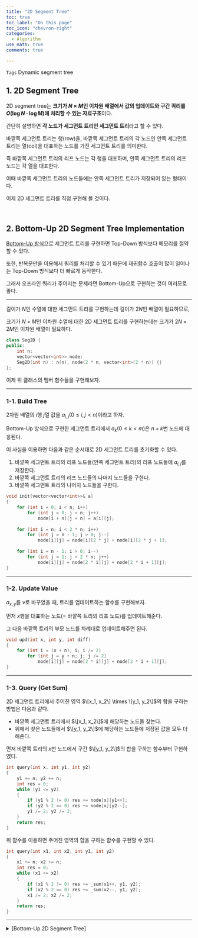 ```yaml
---
title: "2D Segment Tree"
toc: true
toc_label: "On this page"
toc_icon: "chevron-right"
categories:
  - Algorithm
use_math: true
comments: true

---
```


`Tags` Dynamic segment tree

## 1. 2D Segment Tree

2D segment tree는 **크기가 $N \times M$인 이차원 배열에서 값의 업데이트와 구간 쿼리를 $O(\log N \cdot \log M)$에 처리할 수 있는 자료구조**이다.

간단히 설명하면 **각 노드가 세그먼트 트리인 세그먼트 트리**라고 할 수 있다.

바깥쪽 세그먼트 트리는 행(row)을, 바깥쪽 세그먼트 트리의 각 노드인 안쪽 세그먼트 트리는 열(col)을 대표하는 노드를 가진 세그먼트 트리를 의미한다.

즉 바깥쪽 세그먼트 트리의 리프 노드는 각 행을 대표하며, 안쪽 세그먼트 트리의 리프 노드는 각 열을 대표한다.

이때 바깥쪽 세그먼트 트리의 노드들에는 안쪽 세그먼트 트리가 저장되어 있는 형태이다.

이제 2D 세그먼트 트리를 직접 구현해 볼 것이다.

<br/>

## 2. Bottom-Up 2D Segment Tree Implementation

[Bottom-Up 방식](https://damo1924.github.io/algorithm/BottomUpSegmentTree/)으로 세그먼트 트리를 구현하면 Top-Down 방식보다 메모리를 절약할 수 있다.

또한, 반복문만을 이용해서 쿼리를 처리할 수 있기 때문에 재귀함수 호출이 많이 일어나는 Top-Down 방식보다 더 빠르게 동작한다.

그래서 오프라인 쿼리가 주어지는 문제라면 Bottom-Up으로 구현하는 것이 여러모로 좋다.

---

길이가 $N$인 수열에 대한 세그먼트 트리를 구현하는데 길이가 $2N$인 배열이 필요하므로,

크기가 $N \times M$인 이차원 수열에 대한 2D 세그먼트 트리를 구현하는데는 크기가 $2N \times 2M$인 이차원 배열이 필요하다.

```cpp
class Seg2D {
public:
    int n;
    vector<vector<int>> node;
    Seg2D(int n) : n(n), node(2 * n, vector<int>(2 * n)) {}
};
```

이제 위 클래스의 멤버 함수들을 구현해보자.

---

### 1-1. Build Tree

2차원 배열의 $i$행 $j$열 값을 $a_{i, j}$($0 \leq i, j < n$)이라고 하자.

Bottom-Up 방식으로 구현한 세그먼트 트리에서 $a_k$($0 \leq k < m$)은 $n + k$번 노드에 대응된다.

이 사실을 이용하면 다음과 같은 순서대로 2D 세그먼트 트리를 초기화할 수 있다.

1. 바깥쪽 세그먼트 트리의 리프 노드들(안쪽 세그먼트 트리)의 리프 노드들에 $a_{i, j}$를 저장한다.
2. 바깥쪽 세그먼트 트리의 리프 노드들의 나머지 노드들을 구한다.
3. 바깥쪽 세그먼트 트리의 나머지 노드들을 구한다.

```cpp
void init(vector<vector<int>>& a)
{
    for (int i = 0; i < n; i++)
        for (int j = 0; j < n; j++)
            node[i + n][j + n] = a[i][j];
    
    for (int i = n; i < 2 * n; i++)
        for (int j = n - 1; j > 0; j--)
            node[i][j] = node[i][2 * j] + node[i][2 * j + 1];
    
    for (int i = n - 1; i > 0; i--)
        for (int j = 1; j < 2 * n; j++)
            node[i][j] = node[2 * i][j] + node[2 * i + 1][j];
}
```

---

### 1-2. Update Value

$a_{x, y}$를 $v$로 바꾸었을 때, 트리를 업데이트하는 함수를 구현해보자.

먼저 $x$행을 대표하는 노드(= 바깥쪽 트리의 리프 노드)를 업데이트해준다.

그 다음 바깥쪽 트리의 부모 노드를 차례대로 업데이트해주면 된다.

```cpp
void upd(int x, int y, int diff)
{
    for (int i = (x + n); i; i /= 2)
        for (int j = y + n; j; j /= 2)
            node[i][j] = node[2 * i][j] + node[2 * i + 1][j];
}
```

---

### 1-3. Query (Get Sum)

2D 세그먼트 트리에서 주어진 영역 $\[x_1, x_2\] \times \[y_1, y_2\]$의 합을 구하는 방법은 다음과 같다.

- 바깥쪽 세그먼트 트리에서 $\[x_1, x_2\]$에 해당하는 노드들 찾는다.
- 위에서 찾은 노드들에서 $\[y_1, y_2\]$에 해당하는 노드들에 저장된 값을 모두 더해준다.

먼저 바깥쪽 트리의 $x$번 노드에서 구간 $\[y_1, y_2\]$의 합을 구하는 함수부터 구현하였다.

```cpp
int query(int x, int y1, int y2)
{
    y1 += n; y2 += n;
    int res = 0;
    while (y1 <= y2)
    {
        if (y1 % 2 != 0) res += node[x][y1++];
        if (y2 % 2 == 0) res += node[x][y2--];
        y1 /= 2; y2 /= 2;
    }
    return res;
}
```

위 함수를 이용하면 주어진 영역의 합을 구하는 함수를 구현할 수 있다.

```cpp
int query(int x1, int x2, int y1, int y2)
{
    x1 += n; x2 += n;
    int res = 0;
    while (x1 <= x2)
    {
        if (x1 % 2 != 0) res += _sum(x1++, y1, y2);
        if (x2 % 2 == 0) res += _sum(x2--, y1, y2);
        x1 /= 2; x2 /= 2;
    }
    return res;
}
```

---

<details>
<summary> [Bottom-Up 2D Segment Tree] </summary>
<div markdown="1">

```cpp
class Seg2D {
public:
    int n;
    vector<vector<int>> node;
    Seg2D(int n) : n(n), node(2 * n, vector<int>(2 * n)) {}
    
    void init(vector<vector<int>>& a)
    {
        for (int i = 0; i < n; i++)
            for (int j = 0; j < n; j++)
                node[i + n][j + n] = a[i][j];
    
        for (int i = n; i < 2 * n; i++)
            for (int j = n - 1; j > 0; j--)
                node[i][j] = node[i][2 * j] + node[i][2 * j + 1];
    
        for (int i = n - 1; i > 0; i--)
            for (int j = 1; j < 2 * n; j++)
                node[i][j] = node[2 * i][j] + node[2 * i + 1][j];
    }
    
    void upd(int x, int y, int diff)
    {
        for (int i = (x + n); i; i /= 2)
            for (int j = y + n; j; j /= 2)
                node[i][j] += diff;
    }
    
    int query(int x, int y1, int y2)
    {
        y1 += n; y2 += n;
        int res = 0;
        while (y1 <= y2)
        {
            if (y1 % 2 != 0) res += node[x][y1++];
            if (y2 % 2 == 0) res += node[x][y2--];
            y1 /= 2; y2 /= 2;
        }
        return res;
    }
    
    int query(int x1, int x2, int y1, int y2)
    {
        x1 += n; x2 += n;
        int res = 0;
        while (x1 <= x2)
        {
            if (x1 % 2 != 0) res += query(x1++, y1, y2);
            if (x2 % 2 == 0) res += query(x2--, y1, y2);
            x1 /= 2; x2 /= 2;
        }
        return res;
    }
};
```

---

### [백준] 11658. 구간 합 구하기 3

[백준 11658. 구간 합 구하기 3 문제 링크](https://www.acmicpc.net/problem/11658)

$N \times N$($1 \leq N \leq 1024$) 크기의 표가 주어질 때, 다음과 같은 쿼리 $M$($1 \leq M \leq 10^5$)개가 주어진다.

- $0$ $x$ $y$ $c$ : $x$행 $y$열의 값을 $c$로 바꾼다.
- $1$ $x_1$ $y_1$ $x_2$ $y_2$ : $x_1$행 $y_1$열부터 $x_2$행 $y_2$열까지의 합을 출력한다.

> $N$이 최대 $1024$이므로 2D 세그먼트 트리를 앞선 방법으로 구현해도 메모리 초과가 발생하지 않는다.

<details>
<summary> [SOLUTION] </summary>
<div markdown="1">

```cpp
#include <iostream>
#include <vector>
using namespace std;

class Seg2D {
// ...
}

int main()
{
    ios_base::sync_with_stdio(false);
    cin.tie(NULL); cout.tie(NULL);
    
    int N, M; cin >> N >> M;
    vector<vector<int>> a(N, vector<int>(N));
    for (int i = 0; i < N; i++)
        for (int j = 0; j < N; j++)
            cin >> a[i][j];
    
    Seg2D tree(N);
    tree.init(a);
    
    while (M--)
    {
        int w; cin >> w;
        if (w == 0)
        {
            int x, y, c; cin >> x >> y >> c;
            x--; y--;
            tree.upd(x, y, c - a[x][y]);
            a[x][y] = c;
        }
        else
        {
            int x1, y1, x2, y2; cin >> x1 >> y1 >> x2 >> y2;
            cout << tree.query(x1 - 1, x2 - 1, y1 - 1, y2 - 1) << "\n";
        }
    }
}
```

</div>
</details>

<br/>

## 2. Memory Optimization

앞에서 푼 문제처럼 이차원 배열을 다루는 문제라면, $N$이 $10^3$ 정도로 주어지기 때문에 메모리 초과가 발생하지 않는 선에서 해결할 수 있다.

하지만 좌표평면에 여러 개의 점이 주어지고 어떤 영역 내의 점의 개수를 구하는 문제와 같이 세그먼트 트리가 나타내야할 구간의 길이가 커지면, 앞서 구현한 2D 세그먼트 트리로는 메모리 초과가 발생할 가능성이 높다.

이를 해결하기 위해 기존 세그먼트 트리에서 자주 사용했던 **좌표 압축** 기법을 이차원으로 확장시켜보자.

그렇다고 단순히 $x$좌표, $y$좌표에 대해 좌표 압축을 하면 안된다.

쿼리의 개수를 $q$라고 하면 $O(q^2)$이므로 쿼리가 $10^5$개씩 주어지면 여전히 메모리 초과가 발생한다.

이는 **바깥쪽 세그먼트 트리의 각 노드에 쿼리를 처리하기 위해 필요한 값들에 대한 세그먼트 트리를 구현**함으로써 해결할 수 있다.

예를 들어 `update(1, 2, 10)`과 같은 쿼리가 주어진다면, $x = 1$을 포함하는 바깥쪽 세그먼트 트리의 노드들에만 $y = 2$를 저장하는 것이다.

쿼리로 주어지는 좌표값들을 저장할 수 있도록 클래스에 새로운 이차원 벡터 `y_idx`를 추가하자.

```cpp
class Seg2D {
public:
    int n;
    vector<vector<int>> node, y_idx;
    Seg2D(int n) : n(n), node(2 * n), y_idx(2 * n) {}
}
```

`y_idx[i]`에는 바깥쪽 세그먼트 트리의 $i$번 노드(= 안쪽 세그먼트 트리)에 구축해야할 $y$좌표값들이 저장된다.

쿼리들을 입력받음과 동시에 다음 함수들을 이용해서 `y_idx`에 값을 추가한다.

```cpp
void _upd(int x, int y)
{
    for (int i = x + n; i; i /= 2) y_idx[i].push_back(y);
}

void _query(int x1, int x2, int y1, int y2)
{
    x1 += n; x2 += n;
    while (x1 <= x2)
    {
        if (x1 % 2 != 0)
        {
            y_idx[x1].push_back(y1);
            y_idx[x1++].push_back(y2);
        }
        if (x2 % 2 == 0)
        {
            y_idx[x2].push_back(y1);
            y_idx[x2--].push_back(y2);
        }
        x1 /= 2; x2 /= 2;
    }
}
```

이제 각 $i$에 대해 `y_idx[i]`를 압축해주자.

```cpp
void compress()
(
    for (int i = 0; i < 2 * n; i++)
    {
        if (y_idx[i].empty()) continue;
        sort(y_idx.begin(), y_idx.end());
        y_idx.erase(unique(y_idx.begin(), y_idx.end()), y_idx.end());
        a[i].resize(y_idx[i].size() * 2);
    }
}
```

모든 $i$에 대해 `y_idx[i]`를 압축했으므로 안쪽 세그먼트 트리를 업데이트하거나 쿼리를 처리할 때 `lower_bound()`를 이용해야한다.

이를 적용한 전체 클래스는 다음과 같다.

<details>
<summary> [Bottom-Up 2D Segment Tree - Memory Optimization] </summary>
<div markdown="1">

```cpp
class Seg2D {
public:
    int n;
    vector<vector<int>> node, y_idx;
    Seg2D(int n) : n(n), node(2 * n), y_idx(2 * n) {}
    
    void _upd(int x, int y)
    {
        for (int i = x + n; i; i /= 2) y_idx[i].push_back(y);
    }
    
    void _query(int x1, int x2, int y1, int y2)
    {
        x1 += n; x2 += n;
        while (x1 <= x2)
        {
            if (x1 % 2 != 0)
            {
                y_idx[x1].push_back(y1);
                y_idx[x1++].push_back(y2);
            }
            if (x2 % 2 == 0)
            {
                y_idx[x2].push_back(y1);
                y_idx[x2--].push_back(y2);
            }
            x1 /= 2; x2 /= 2;
        }
    }
    
    void compress()
    {
        for (int i = 0; i < 2 * n; i++)
        {
            if (y_idx[i].empty()) continue;
            sort(y_idx.begin(), y_idx.end());
            y_idx.erase(unique(y_idx.begin(), y_idx.end()), y_idx.end());
            node[i].resize(y_idx[i].size() * 2);
        }
    }
    
    void upd(int x, int y, int diff)
    {
        for (int i = (x + n); i; i /= 2)
        {
            int j = lower_bound(y_idx[i].begin(), y_idx[i].end(), y) - y_idx[i].begin();
            for (j += y_idx[i].size(); j; j /= 2)
                node[i][j] += diff;
        }
    }
    
    int query(int x, int y1, int y2)
    {
        y1 = lower_bound(y_idx[x].begin(), y_idx[x].end(), y1) - y_idx[x].begin();
        y2 = lower_bound(y_idx[x].begin(), y_idx[x].end(), y2) - y_idx[x].begin();
        y1 += y_idx[x].size(); y2 += y_idx[x].size();
        
        int res = 0;
        while (y1 <= y2)
        {
            if (y1 % 2 != 0) res += node[x][y1++];
            if (y2 % 2 == 0) res += node[x][y2--];
            y1 /= 2; y2 /= 2;
        }
        return res;
    }
    
    int query(int x1, int x2, int y1, int y2)
    {
        x1 += n; x2 += n;
        int res = 0;
        while (x1 <= x2)
        {
            if (x1 % 2 != 0) res += query(x1++, y1, y2);
            if (x2 % 2 == 0) res += query(x2--, y1, y2);
            x1 /= 2; x2 /= 2;
        }
        return res;
    }
};
```

</div>
</details>

<br/>

## 3. Top-Down 2D Segment Tree

Top-Down 방식은 [Dynamic Segment Tree](https://damo1924.github.io/algorithm/PersistentSegmentTree/#2-dynamic-segment-tree--implementation)를 이용해서 효율적으로 쿼리들을 처리할 수 있다.

주어진 영역에 대해 구하고자 하는 값을 함수 `int f(int a, int b)`라고 하자.

`f(a, b)`는 두 값을 더하는 `sum(a, b)`, 최댓값이나 최솟값을 구하는 `max(a, b)`, `min(a, b)`, 최대공약수를 구하는 `gcd(a, b)` 등이 가능하다.

먼저, 안쪽 세그먼트 트리 클래스를 구현해보자.

```cpp
class Seg1D {
public:
    class Node {
    public:
        int l, r;
        ll val;
    };
    
    vector<Node> node;
    Seg1D(): node(2, {0, 0, 0}) {} // root = node[1]
};
 ```

$i$번째 원소를 $k$로 업데이트하는 함수는 다음과 같다.

```cpp
    void upd_leaf(int n, int s, int e, int i, ll k)
    {
        if (i < s || e < i) return;
        if (s == e) node[n].val = k;
        else
        {
            int m = (s + e) / 2;
            if (i <= m)
            {
                if (node[n].l == 0)
                {
                    node.push_back({0, 0, 0});
                    node[n].l = node.size() - 1;
                }
                upd_leaf(node[n].l, s, m, i, k);
            }
            else
            {
                if (node[n].r == 0)
                {
                    node.push_back({0, 0, 0});
                    node[n].r = node.size() - 1;
                }
                upd_leaf(node[n].r, m + 1, e, i, k);
            }
            
            node[n].val = f(node[node[n].r].val, node[node[n].l].val);
        }
    }
```

Dynamic segment tree의 업데이트 함수와 동일하게 구현해주면 된다.

이때 함수 이름이 `upd_leaf()`인 이유는 **바깥쪽 세그먼트 트리의 리프 노드**를 업데이트할 때만 사용할 함수이기 때문이다.

바깥쪽 세그먼트 트리의 리프 노드를 제외한 나머지 노드를 업데이트할 때 사용할 함수를 따로 정의하자.

```cpp    
    void upd_parent(Seg1D& lc, int lc_n, Seg1D& rc, int rc_n, int n, int s, int e, int i)
    {
        if (i < s || e < i) return;
        if (s != e)
        {
            int m = (s + e) / 2;
            if (i <= m)
            {
                if (node[n].l == 0)
                {
                    node.push_back({0, 0, 0});
                    node[n].l = node.size() - 1;
                }
                upd_parent(lc, lc.node[lc_n].l, rc, rc.node[rc_n].l, node[n].l, s, m, i);
            }
            else
            {
                if (node[n].r == 0)
                {
                    node.push_back({0, 0, 0});
                    node[n].r = node.size() - 1;
                }
                upd_parent(lc, lc.node[lc_n].r, rc, rc.node[rc_n].r, node[n].r, m + 1, e, i);
            }
        }
        node[n].val = f(lc.node[lc_n].val, rc.node[rc_n].val);
    }
```

`upd_parent()`는 바깥쪽 세그먼트 트리의 노드를 해당 노드의 두 자식 노드에서 업데이트된 부분을 합치는 작업을 수행한다.

각 매개변수는 다음을 의미한다.

- `lc` / `rc`: 업데이트하려는 바깥 세그먼트 트리의 노드의 왼쪽 자식(left child) / 오른쪽 자식(right child)
- `n` : 현재 세그먼트 트리에서 `[s, e]` 구간을 대표하는 노드의 인덱스
- `lc_n` / `rc_n` : `lc` / `rc`에서 `[s, e]` 구간을 대표하는 노드의 인덱스

각 세그먼트 트리마다 특정 구간을 대표하는 노드의 인덱스가 다를 수 있으므로 각각의 인덱스를 모두 매개변수로 전달해주어야한다.

마지막으로 주어진 쿼리를 처리하는 함수를 구현한다.

```cpp
    ll query(int n, int s, int e, int l, int r)
    {
        if (r < s || e < l) return 0; // 함수 f에 따라 적절한 값을 사용 (ex) min() - INF
        if (l <= s && e <= r) return node[n].val;
        
        int m = (s + e) / 2;
        ll res = 0;
        if (l <= m && node[n].l != 0) res = f(res, query(node[n].l, s, m, l, r));
        if (m < r && node[n].r != 0) res = f(res, query(node[n].r, m + 1, e, l, r));
        return res;
    }
```

쿼리가 어떤 값을 구하는지에 따라서 적절한 상수 값을 사용해야함에 주의하자.

<details>
<summary> [Top-Down 1D Dynamic Segment Tree] </summary>
<div markdown="1">

```cpp
class Seg1D {
public:
    class Node {
    public:
        int l, r;
        ll val;
    };
    
    vector<Node> node;
    Seg1D(): node(2, {0, 0, 0}) {} // root = node[1]
    
    void upd_leaf(int n, int s, int e, int i, ll k)
    {
        if (i < s || e < i) return;
        if (s == e) node[n].val = k;
        else
        {
            int m = (s + e) / 2;
            if (i <= m)
            {
                if (node[n].l == 0)
                {
                    node.push_back({0, 0, 0});
                    node[n].l = node.size() - 1;
                }
                upd_leaf(node[n].l, s, m, i, k);
            }
            else
            {
                if (node[n].r == 0)
                {
                    node.push_back({0, 0, 0});
                    node[n].r = node.size() - 1;
                }
                upd_leaf(node[n].r, m + 1, e, i, k);
            }
            
            node[n].val = f(node[node[n].r].val, node[node[n].l].val);
        }
    }
    
    void upd_parent(Seg1D& lc, int lc_n, Seg1D& rc, int rc_n, int n, int s, int e, int i)
    {
        if (i < s || e < i) return;
        if (s != e)
        {
            int m = (s + e) / 2;
            if (i <= m)
            {
                if (node[n].l == 0)
                {
                    node.push_back({0, 0, 0});
                    node[n].l = node.size() - 1;
                }
                upd_parent(lc, lc.node[lc_n].l, rc, rc.node[rc_n].l, node[n].l, s, m, i);
            }
            else
            {
                if (node[n].r == 0)
                {
                    node.push_back({0, 0, 0});
                    node[n].r = node.size() - 1;
                }
                upd_parent(lc, lc.node[lc_n].r, rc, rc.node[rc_n].r, node[n].r, m + 1, e, i);
            }
        }
        node[n].val = f(lc.node[lc_n].val, rc.node[rc_n].val);
    }
    
    ll query(int n, int s, int e, int l, int r)
    {
        if (r < s || e < l) return 0;
        if (l <= s && e <= r) return node[n].val;
        
        int m = (s + e) / 2;
        ll res = 0;
        if (l <= m && node[n].l != 0) res = f(res, query(node[n].l, s, m, l, r));
        if (m < r && node[n].r != 0) res = f(res, query(node[n].r, m + 1, e, l, r));
        return res;
    }
};
```

</div>
</details>

이렇게 정의한 `Seg1D` 클래스를 노드에 저장하는 이차원 세그먼트 트리 `Seg2D` 클래스를 정의하자.

세그먼트 트리의 노드에 저장하는 값이 정수에서 세그먼트 트리로 바뀌었다는 점만 제외하면 완전히 같은 클래스이므로 어렵지 않게 구현할 수 있다.

<details>
<summary> [Top-Down 2D Dynamic Segment Tree] </summary>
<div markdown="1">
  
```cpp
class Seg2D {
public:
    class Node {
    public:
        int l, r;
        Seg1D tree;
    };
    
    int R, C; // R x C 크기의 이차원 배열
    vector<Node> node;
    Seg2D(int R, int C): R(R), C(C), node(2, {0, 0, Seg1D()}) {}
    
    void upd(int n, int s, int e, int i, int j, ll k)
    {
        if (i < s || e < i) return;
        if (s == e) node[n].tree.upd(1, 0, C - 1, j, k);
        if (s != e)
        {
            int m = (s + e) / 2;
            if (i <= m)
            {
                if (node[n].l == 0)
                {
                    node.push_back({0, 0, Seg1D()});
                    node[n].l = node.size() - 1;
                }
                upd(node[n].l, s, m, i, j, k);
            }
            else
            {
                if (node[n].r == 0)
                {
                    node.push_back({0, 0, Seg1D()});
                    node[n].r = node.size() - 1;
                }
                upd(node[n].r, m + 1, e, i, j, k);
            }
            node[n].tree._upd(node[node[n].r].tree, 1, node[node[n].l].tree, 1, 1, 0, C - 1, j);
        }
    }
    
    void upd(int i, int j, ll k) { upd(1, 0, R - 1, i, j, k); }
    
    ll query(int n, int s, int e, int i1, int i2, int j1, int j2)
    {
        if (i2 < s || e < i1) return 0;
        if (i1 <= s && e <= i2) return node[n].tree.query(1, 0, C - 1, j1, j2);
        
        int m = (s + e) / 2;
        ll res = 0;
        if (i1 <= m && node[n].l != 0) res = gcd2(res, query(node[n].l, s, m, i1, i2, j1, j2));
        if (m < i2 && node[n].r != 0) res = gcd2(res, query(node[n].r, m + 1, e, i1, i2, j1, j2));
        return res;
    }
    
    ll query(int i1, int i2, int j1, int j2) { return query(1, 0, R - 1, i1, i2, j1, j2); }
};
```

</div>
</details>

<br/>

## 4. Comparision between two methods

이렇게 세그먼트 트리를 구현하는 두 가지 방법에 대해 알아보았는데, 이를 어떤 문제에서 사용해야할까?

두 방식의 가장 큰 차이는 Bottom-Up은 오프라인 쿼리에서만 사용할 수 있지만, Top-Down은 온라인 쿼리에서도 사용할 수 있다는 것이다.

일차원 세그먼트 트리에서는 Bottom-Up 방식이 Top-Down 방식보다 메모리가 적다는 장점이 있었지만, 이차원 세그먼트 트리에서는 항상 그렇지도 않다.

쿼리들에 대한 정보를 저장하는 배열과 좌표압축을 위한 배열을 추가로 사용해야하기 때문이다.

<br/>

## References

[1] [Samsung Software Membership, blisstoner, '2D Segment Tree](http://www.secmem.org/blog/2019/11/15/2D-segment-tree/)
